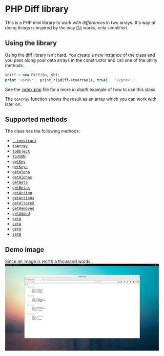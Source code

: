 # PHP Diff library
This is a PHP mini library to work with *differences* in two arrays. It's way of
doing things is inspired by the way [Git](http://www.git-scm.com) works, only simplified.

## Using the library
Using the diff library isn't hard. You create a new instance of the class
and you pass along your data arrays in the constructor and call one of the utility methods:

```php
$diff = new Diff($a, $b);
print '<pre>' . print_r($diff->toArray(), true) . '</pre>';
```

See the [index.php](https://github.com/sebastiaanfranken/php-diff-library/blob/master/index.php) file for a more *in depth* example of how to use this class

The `toArray` function shows the result as an array which you can work with later on.

## Supported methods
The class has the following methods:

- [`__construct`](https://github.com/sebastiaanfranken/php-diff-library/blob/master/Diff.php#L46-L88)
- [`toArray`](https://github.com/sebastiaanfranken/php-diff-library/blob/master/Diff.php#L96-L99)
- [`toObject`](https://github.com/sebastiaanfranken/php-diff-library/blob/master/Diff.php#L107-L110)
- [`toJSON`](https://github.com/sebastiaanfranken/php-diff-library/blob/master/Diff.php#L118-L121)
- [`getKey`](https://github.com/sebastiaanfranken/php-diff-library/blob/master/Diff.php#L130-L133)
- [`getKeys`](https://github.com/sebastiaanfranken/php-diff-library/blob/master/Diff.php#L141-L154)
- [`getAlpha`](https://github.com/sebastiaanfranken/php-diff-library/blob/master/Diff.php#L163-L166)
- [`getAlphas`](https://github.com/sebastiaanfranken/php-diff-library/blob/master/Diff.php#L174-L187)
- [`getBeta`](https://github.com/sebastiaanfranken/php-diff-library/blob/master/Diff.php#L196-L199)
- [`getBetas`](https://github.com/sebastiaanfranken/php-diff-library/blob/master/Diff.php#L207-L220)
- [`getAction`](https://github.com/sebastiaanfranken/php-diff-library/blob/master/Diff.php#L229-L232)
- [`getActions`](https://github.com/sebastiaanfranken/php-diff-library/blob/master/Diff.php#L240-L253)
- [`getAltered`](https://github.com/sebastiaanfranken/php-diff-library/blob/master/Diff.php#L261-L274)
- [`getRemoved`](https://github.com/sebastiaanfranken/php-diff-library/blob/master/Diff.php#L282-L294)
- [`getAdded`](https://github.com/sebastiaanfranken/php-diff-library/blob/master/Diff.php#L303-L316)
- [`getA`](https://github.com/sebastiaanfranken/php-diff-library/blob/master/Diff.php#L324-L327)
- [`setA`](https://github.com/sebastiaanfranken/php-diff-library/blob/master/Diff.php#L335-L339)
- [`getB`](https://github.com/sebastiaanfranken/php-diff-library/blob/master/Diff.php#L347-L350)
- [`setB`](https://github.com/sebastiaanfranken/php-diff-library/blob/master/Diff.php#L358-L362)

## Demo image
Since an image is worth a thousand words..
![php diff image](https://raw.githubusercontent.com/sebastiaanfranken/php-diff-library/master/demo.png)
